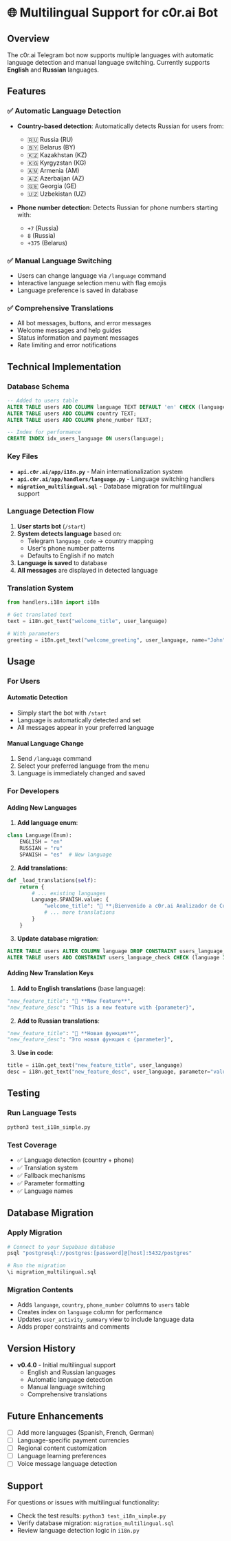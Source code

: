 # 🌐 Multilingual Support for c0r.ai Bot

## Overview

The c0r.ai Telegram bot now supports multiple languages with automatic language detection and manual language switching. Currently supports **English** and **Russian** languages.

## Features

### ✅ Automatic Language Detection
- **Country-based detection**: Automatically detects Russian for users from:
  - 🇷🇺 Russia (RU)
  - 🇧🇾 Belarus (BY) 
  - 🇰🇿 Kazakhstan (KZ)
  - 🇰🇬 Kyrgyzstan (KG)
  - 🇦🇲 Armenia (AM)
  - 🇦🇿 Azerbaijan (AZ)
  - 🇬🇪 Georgia (GE)
  - 🇺🇿 Uzbekistan (UZ)

- **Phone number detection**: Detects Russian for phone numbers starting with:
  - `+7` (Russia)
  - `8` (Russia)
  - `+375` (Belarus)

### ✅ Manual Language Switching
- Users can change language via `/language` command
- Interactive language selection menu with flag emojis
- Language preference is saved in database

### ✅ Comprehensive Translations
- All bot messages, buttons, and error messages
- Welcome messages and help guides
- Status information and payment messages
- Rate limiting and error notifications

## Technical Implementation

### Database Schema

```sql
-- Added to users table
ALTER TABLE users ADD COLUMN language TEXT DEFAULT 'en' CHECK (language IN ('en', 'ru'));
ALTER TABLE users ADD COLUMN country TEXT;
ALTER TABLE users ADD COLUMN phone_number TEXT;

-- Index for performance
CREATE INDEX idx_users_language ON users(language);
```

### Key Files

- **`api.c0r.ai/app/i18n.py`** - Main internationalization system
- **`api.c0r.ai/app/handlers/language.py`** - Language switching handlers
- **`migration_multilingual.sql`** - Database migration for multilingual support

### Language Detection Flow

1. **User starts bot** (`/start`)
2. **System detects language** based on:
   - Telegram `language_code` → country mapping
   - User's phone number patterns
   - Defaults to English if no match
3. **Language is saved** to database
4. **All messages** are displayed in detected language

### Translation System

```python
from handlers.i18n import i18n

# Get translated text
text = i18n.get_text("welcome_title", user_language)

# With parameters
greeting = i18n.get_text("welcome_greeting", user_language, name="John")
```

## Usage

### For Users

#### Automatic Detection
- Simply start the bot with `/start`
- Language is automatically detected and set
- All messages appear in your preferred language

#### Manual Language Change
1. Send `/language` command
2. Select your preferred language from the menu
3. Language is immediately changed and saved

### For Developers

#### Adding New Languages

1. **Add language enum**:
```python
class Language(Enum):
    ENGLISH = "en"
    RUSSIAN = "ru"
    SPANISH = "es"  # New language
```

2. **Add translations**:
```python
def _load_translations(self):
    return {
        # ... existing languages
        Language.SPANISH.value: {
            "welcome_title": "🎉 **¡Bienvenido a c0r.ai Analizador de Comida!**",
            # ... more translations
        }
    }
```

3. **Update database migration**:
```sql
ALTER TABLE users ALTER COLUMN language DROP CONSTRAINT users_language_check;
ALTER TABLE users ADD CONSTRAINT users_language_check CHECK (language IN ('en', 'ru', 'es'));
```

#### Adding New Translation Keys

1. **Add to English translations** (base language):
```python
"new_feature_title": "🚀 **New Feature**",
"new_feature_desc": "This is a new feature with {parameter}",
```

2. **Add to Russian translations**:
```python
"new_feature_title": "🚀 **Новая функция**",
"new_feature_desc": "Это новая функция с {parameter}",
```

3. **Use in code**:
```python
title = i18n.get_text("new_feature_title", user_language)
desc = i18n.get_text("new_feature_desc", user_language, parameter="value")
```

## Testing

### Run Language Tests
```bash
python3 test_i18n_simple.py
```

### Test Coverage
- ✅ Language detection (country + phone)
- ✅ Translation system
- ✅ Fallback mechanisms
- ✅ Parameter formatting
- ✅ Language names

## Database Migration

### Apply Migration
```bash
# Connect to your Supabase database
psql "postgresql://postgres:[password]@[host]:5432/postgres"

# Run the migration
\i migration_multilingual.sql
```

### Migration Contents
- Adds `language`, `country`, `phone_number` columns to `users` table
- Creates index on `language` column for performance
- Updates `user_activity_summary` view to include language data
- Adds proper constraints and comments

## Version History

- **v0.4.0** - Initial multilingual support
  - English and Russian languages
  - Automatic language detection
  - Manual language switching
  - Comprehensive translations

## Future Enhancements

- [ ] Add more languages (Spanish, French, German)
- [ ] Language-specific payment currencies
- [ ] Regional content customization
- [ ] Language learning preferences
- [ ] Voice message language detection

## Support

For questions or issues with multilingual functionality:
- Check the test results: `python3 test_i18n_simple.py`
- Verify database migration: `migration_multilingual.sql`
- Review language detection logic in `i18n.py` 